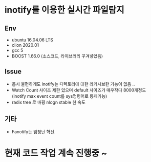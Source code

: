 # inotify를 이용한 실시간 파일탐지 
## Env
- ubuntu 16.04.06 LTS
- clion 2020.01
- gcc 5
- BOOST 1.66.0 (소스코드, 라이브러리 꾸겨넣었음)

## Issue 
- 몹시 불편하게도 inotify는 디렉토리에 대한 리커시브한 기능이 없음 ..
- Watch Count 사이즈 제한 있으며 default 사이즈가 매우작다 8000개정도 (inotify max event count를 sys명령어로 통제가능)
- radix tree 로 매핑 nlogn stable 한 속도

## 기타
- Fanotify는 엄청난 혁신.  

# 현재 코드 작업 계속 진행중 ~


